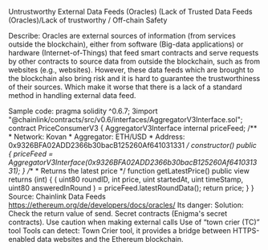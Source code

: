 Untrustworthy External Data Feeds (Oracles) (Lack of Trusted Data Feeds (Oracles)/Lack of trustworthy / Off-chain Safety 

Describe: 
Oracles are external sources of information (from services outside the blockchain), either from software (Big-data 
applications) or hardware (Internet-of-Things) that feed smart contracts and serve requests by other contracts to 
source data from outside the blockchain, such as from websites (e.g., websites). However, these data feeds which 
are brought to the blockchain also bring risk and it is hard to guarantee the trustworthiness of their sources. 
Which make it worse that there is a lack of a standard method in handling external data feed.

Sample code:
pragma solidity ^0.6.7;
3import "@chainlink/contracts/src/v0.6/interfaces/AggregatorV3Interface.sol";
contract PriceConsumerV3 {
    AggregatorV3Interface internal priceFeed;
    /**
     * Network: Kovan
     * Aggregator: ETH/USD
     * Address: 0x9326BFA02ADD2366b30bacB125260Af641031331
     */
    constructor() public {
        priceFeed = AggregatorV3Interface(0x9326BFA02ADD2366b30bacB125260Af641031331);
    }
   /**
     * Returns the latest price
     */
    function getLatestPrice() public view returns (int) {
        (
            uint80 roundID,
            int price,
            uint startedAt,
            uint timeStamp,
            uint80 answeredInRound
        ) = priceFeed.latestRoundData();
        return price;
    }
}
Source:  Chainlink Data Feeds
https://ethereum.org/de/developers/docs/oracles/
Its danger: 
Solution: Check the return value of send. Secret contracts (Enigma's secret contracts). Use caution when making external calls Use of “town crier (TC)” tool
Tools can detect:  Town Crier tool, it provides a bridge between HTTPS-enabled data websites and the  Ethereum blockchain.
